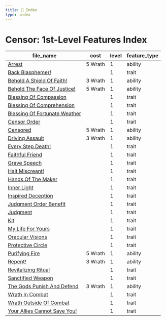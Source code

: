 ```yaml
---
title: 📑 Index
type: index
---
```


# Censor: 1st-Level Features Index

| file_name                                                              | cost    | level | feature_type |
| ---------------------------------------------------------------------- | ------- | ----- | ------------ |
| [Arrest](Arrest)                                                       | 5 Wrath | 1     | ability      |
| [Back Blasphemer!](Back%20Blasphemer%21)                               |         | 1     | trait        |
| [Behold A Shield Of Faith!](Behold%20A%20Shield%20Of%20Faith%21)       | 3 Wrath | 1     | ability      |
| [Behold The Face Of Justice!](Behold%20The%20Face%20Of%20Justice%21)   | 5 Wrath | 1     | ability      |
| [Blessing Of Compassion](Blessing%20Of%20Compassion)                   |         | 1     | trait        |
| [Blessing Of Comprehension](Blessing%20Of%20Comprehension)             |         | 1     | trait        |
| [Blessing Of Fortunate Weather](Blessing%20Of%20Fortunate%20Weather)   |         | 1     | trait        |
| [Censor Order](Censor%20Order)                                         |         | 1     | trait        |
| [Censored](Censored)                                                   | 5 Wrath | 1     | ability      |
| [Driving Assault](Driving%20Assault)                                   | 3 Wrath | 1     | ability      |
| [Every Step Death!](Every%20Step%20%20Death%21)                        |         | 1     | trait        |
| [Faithful Friend](Faithful%20Friend)                                   |         | 1     | trait        |
| [Grave Speech](Grave%20Speech)                                         |         | 1     | trait        |
| [Halt Miscreant!](Halt%20Miscreant%21)                                 |         | 1     | trait        |
| [Hands Of The Maker](Hands%20Of%20The%20Maker)                         |         | 1     | trait        |
| [Inner Light](Inner%20Light)                                           |         | 1     | trait        |
| [Inspired Deception](Inspired%20Deception)                             |         | 1     | trait        |
| [Judgment Order Benefit](Judgment%20Order%20Benefit)                   |         | 1     | trait        |
| [Judgment](Judgment)                                                   |         | 1     | trait        |
| [Kit](Kit)                                                             |         | 1     | trait        |
| [My Life For Yours](My%20Life%20For%20Yours)                           |         | 1     | trait        |
| [Oracular Visions](Oracular%20Visions)                                 |         | 1     | trait        |
| [Protective Circle](Protective%20Circle)                               |         | 1     | trait        |
| [Purifying Fire](Purifying%20Fire)                                     | 5 Wrath | 1     | ability      |
| [Repent!](Repent%21)                                                   | 3 Wrath | 1     | ability      |
| [Revitalizing Ritual](Revitalizing%20Ritual)                           |         | 1     | trait        |
| [Sanctified Weapon](Sanctified%20Weapon)                               |         | 1     | trait        |
| [The Gods Punish And Defend](The%20Gods%20Punish%20And%20Defend)       | 3 Wrath | 1     | ability      |
| [Wrath In Combat](Wrath%20In%20Combat)                                 |         | 1     | trait        |
| [Wrath Outside Of Combat](Wrath%20Outside%20Of%20Combat)               |         | 1     | trait        |
| [Your Allies Cannot Save You!](Your%20Allies%20Cannot%20Save%20You%21) |         | 1     | trait        |
